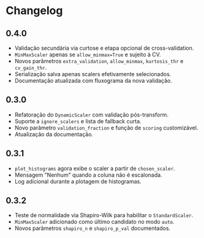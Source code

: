 # Changelog

## 0.4.0
- Validação secundária via curtose e etapa opcional de cross-validation.
- `MinMaxScaler` apenas se `allow_minmax=True` e sujeito à CV.
- Novos parâmetros `extra_validation`, `allow_minmax`, `kurtosis_thr` e `cv_gain_thr`.
- Serialização salva apenas scalers efetivamente selecionados.
- Documentação atualizada com fluxograma da nova validação.

## 0.3.0
- Refatoração do `DynamicScaler` com validação pós-transform.
- Suporte a `ignore_scalers` e lista de fallback curta.
- Novo parâmetro `validation_fraction` e função de `scoring` customizável.
- Atualização da documentação.

## 0.3.1
- `plot_histograms` agora exibe o scaler a partir de `chosen_scaler`.
- Mensagem "Nenhum" quando a coluna não é escalonada.
- Log adicional durante a plotagem de histogramas.

## 0.3.2
- Teste de normalidade via Shapiro-Wilk para habilitar o `StandardScaler`.
- `MinMaxScaler` adicionado como último candidato no modo `auto`.
- Novos parâmetros `shapiro_n` e `shapiro_p_val` documentados.
